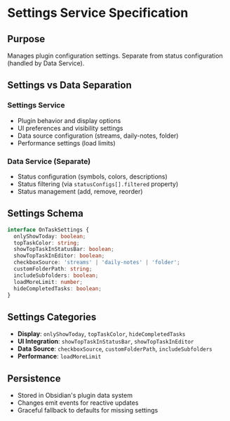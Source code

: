 # Settings Service Specification

## Purpose
Manages plugin configuration settings. Separate from status configuration (handled by Data Service).

## Settings vs Data Separation

### Settings Service
- Plugin behavior and display options
- UI preferences and visibility settings
- Data source configuration (streams, daily-notes, folder)
- Performance settings (load limits)

### Data Service (Separate)
- Status configuration (symbols, colors, descriptions)
- Status filtering (via `statusConfigs[].filtered` property)
- Status management (add, remove, reorder)

## Settings Schema
```typescript
interface OnTaskSettings {
  onlyShowToday: boolean;
  topTaskColor: string;
  showTopTaskInStatusBar: boolean;
  showTopTaskInEditor: boolean;
  checkboxSource: 'streams' | 'daily-notes' | 'folder';
  customFolderPath: string;
  includeSubfolders: boolean;
  loadMoreLimit: number;
  hideCompletedTasks: boolean;
}
```

## Settings Categories
- **Display**: `onlyShowToday`, `topTaskColor`, `hideCompletedTasks`
- **UI Integration**: `showTopTaskInStatusBar`, `showTopTaskInEditor`
- **Data Source**: `checkboxSource`, `customFolderPath`, `includeSubfolders`
- **Performance**: `loadMoreLimit`

## Persistence
- Stored in Obsidian's plugin data system
- Changes emit events for reactive updates
- Graceful fallback to defaults for missing settings
